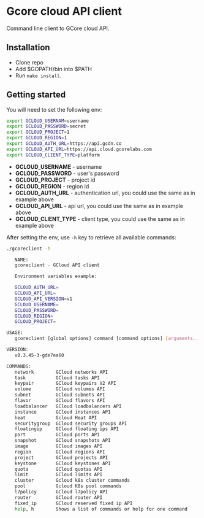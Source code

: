 Gcore cloud API client
====================================

Command line client to GCore cloud API.

Installation
------------------------------------

- Clone repo
- Add $GOPATH/bin into $PATH
- Run `make install`.

Getting started
------------------------------------

You will need to set the following env:
```bash
export GCLOUD_USERNAM=username
export GCLOUD_PASSWORD=secret
export GCLOUD_PROJECT=1
export GCLOUD_REGION=1
export GCLOUD_AUTH_URL=https://api.gcdn.co
export GCLOUD_API_URL=https://api.cloud.gcorelabs.com
export GCLOUD_CLIENT_TYPE=platform
```

* **GCLOUD_USERNAME** - username
* **GCLOUD_PASSWORD** - user's password
* **GCLOUD_PROJECT** - project id
* **GCLOUD_REGION** - region id
* **GCLOUD_AUTH_URL** - authentication url, you could use the same as in example above
* **GCLOUD_API_URL** - api url, you could use the same as in example above
* **GCLOUD_CLIENT_TYPE** - client type, you could use the same as in example above

After setting the env, use `-h` key to retrieve all available commands:
```bash
./gcoreclient -h

   NAME:
   gcoreclient - GCloud API client

   Environment variables example:

   GCLOUD_AUTH_URL=
   GCLOUD_API_URL=
   GCLOUD_API_VERSION=v1
   GCLOUD_USERNAME=
   GCLOUD_PASSWORD=
   GCLOUD_REGION=
   GCLOUD_PROJECT=

USAGE:
   gcoreclient [global options] command [command options] [arguments...]

VERSION:
   v0.3.45-3-gde7ea60

COMMANDS:
   network        GCloud networks API
   task           GCloud tasks API
   keypair        GCloud keypairs V2 API
   volume         GCloud volumes API
   subnet         GCloud subnets API
   flavor         GCloud flavors API
   loadbalancer   GCloud loadbalancers API
   instance       GCloud instances API
   heat           Gcloud Heat API
   securitygroup  GCloud security groups API
   floatingip     GCloud floating ips API
   port           GCloud ports API
   snapshot       GCloud snapshots API
   image          GCloud images API
   region         GCloud regions API
   project        GCloud projects API
   keystone       GCloud keystones API
   quota          GCloud quotas API
   limit          GCloud limits API
   cluster        Gcloud k8s cluster commands
   pool           Gcloud K8s pool commands
   l7policy       GCloud l7policy API
   router         GCloud router API
   fixed_ip       GCloud reserved fixed ip API
   help, h        Shows a list of commands or help for one command

```